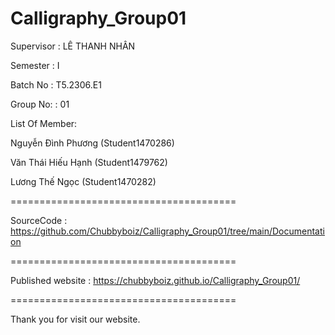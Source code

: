 # Calligraphy_Group01
Supervisor : LÊ THANH NHÂN

Semester : I

Batch No : T5.2306.E1

Group No: : 01

List Of Member:

Nguyễn Đình Phương (Student1470286)

Văn Thái Hiếu Hạnh (Student1479762)

Lương Thế Ngọc (Student1470282)
 
=======================================

SourceCode : https://github.com/Chubbyboiz/Calligraphy_Group01/tree/main/Documentation

=======================================

Published website : https://chubbyboiz.github.io/Calligraphy_Group01/

=======================================

Thank you for visit our website.
